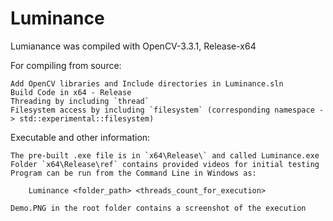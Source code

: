 # Luminance
Lumianance was compiled with OpenCV-3.3.1, Release-x64

For compiling from source: 

	Add OpenCV libraries and Include directories in Luminance.sln
	Build Code in x64 - Release
	Threading by including `thread` 
	Filesystem access by including `filesystem` (corresponding namespace -> std::experimental::filesystem)

Executable and other information: 

	The pre-built .exe file is in `x64\Release\` and called Luminance.exe
	Folder `x64\Release\ref` contains provided videos for initial testing
	Program can be run from the Command Line in Windows as: 
		
		Luminance <folder_path> <threads_count_for_execution>

	Demo.PNG in the root folder contains a screenshot of the execution